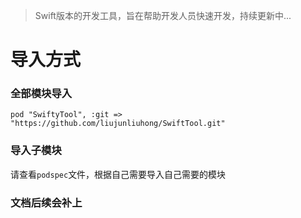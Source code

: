 
> Swift版本的开发工具，旨在帮助开发人员快速开发，持续更新中...

# 导入方式

### 全部模块导入
`pod "SwiftyTool", :git => "https://github.com/liujunliuhong/SwiftTool.git"`

### 导入子模块

请查看`podspec`文件，根据自己需要导入自己需要的模块

### 文档后续会补上
